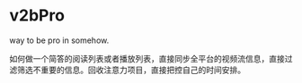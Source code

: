 # v2bPro

way to be pro in somehow.

如何做一个简答的阅读列表或者播放列表，直接同步全平台的视频流信息，直接过滤筛选不重要的信息。回收注意力项目，直接把控自己的时间安排。
